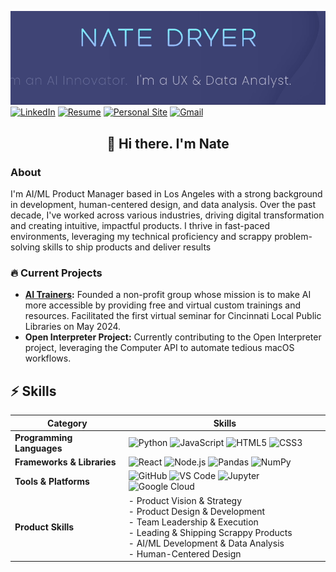 ![Header Image](https://github.com/nate-dryer/nate-dryer/blob/main/GIF_3)
[![LinkedIn](https://img.shields.io/badge/LinkedIn-natedryer-0A66C2?style=for-the-badge&logo=linkedin&logoColor=white)](https://www.linkedin.com/in/natedryer)
[![Resume](https://img.shields.io/badge/Resume-View-brightgreen?style=for-the-badge&logo=read-the-docs&logoColor=white)](https://registry.jsonresume.org/natedryer?theme=macchiato)
[![Personal Site](https://img.shields.io/badge/Website-natedryer.com-FF5722?style=for-the-badge&logo=google-chrome&logoColor=white)](https://www.natedryer.com)
[![Gmail](https://img.shields.io/badge/Gmail-Contact_Me-D14836?style=for-the-badge&logo=gmail&logoColor=white)](mailto:nate@natedryer.com)

<div align="center">
  <h2>👋 Hi there. I'm Nate</h2>
</div>

### About
I'm AI/ML Product Manager based in Los Angeles with a strong background in development, human-centered design, and data analysis. Over the past decade, I've worked across various industries, driving digital transformation and creating intuitive, impactful products. I thrive in fast-paced environments, leveraging my technical proficiency and scrappy problem-solving skills to ship products and deliver results

### 🔥 Current Projects
- **[AI Trainers](www.aitrainers.io):** Founded a non-profit group whose mission is to make AI more accessible by providing free and virtual custom trainings and resources. Facilitated the first virtual seminar for Cincinnati Local Public Libraries on May 2024.
- **Open Interpreter Project:** Currently contributing to the Open Interpreter project, leveraging the Computer API to automate tedious macOS workflows.

## ⚡ Skills 

| **Category**                | **Skills**                                                                                                                                                           |
|-----------------------------|----------------------------------------------------------------------------------------------------------------------------------------------------------------------|
| **Programming Languages**   | ![Python](https://img.shields.io/badge/-Python-3776AB?style=flat-square&logo=python&logoColor=white) ![JavaScript](https://img.shields.io/badge/-JavaScript-F7DF1E?style=flat-square&logo=javascript&logoColor=black) ![HTML5](https://img.shields.io/badge/-HTML5-E34F26?style=flat-square&logo=html5&logoColor=white) ![CSS3](https://img.shields.io/badge/-CSS3-1572B6?style=flat-square&logo=css3&logoColor=white) |
| **Frameworks & Libraries**  | ![React](https://img.shields.io/badge/-React-61DAFB?style=flat-square&logo=react&logoColor=black) ![Node.js](https://img.shields.io/badge/-Node.js-339933?style=flat-square&logo=node.js&logoColor=white) ![Pandas](https://img.shields.io/badge/-Pandas-150458?style=flat-square&logo=pandas&logoColor=white) ![NumPy](https://img.shields.io/badge/-NumPy-013243?style=flat-square&logo=numpy&logoColor=white) |
| **Tools & Platforms**       | ![GitHub](https://img.shields.io/badge/-GitHub-181717?style=flat-square&logo=github&logoColor=white) ![VS Code](https://img.shields.io/badge/-VS%20Code-007ACC?style=flat-square&logo=visual-studio-code&logoColor=white) ![Jupyter](https://img.shields.io/badge/-Jupyter-F37626?style=flat-square&logo=jupyter&logoColor=white) ![Google Cloud](https://img.shields.io/badge/-Google%20Cloud-4285F4?style=flat-square&logo=google-cloud&logoColor=white) |
| **Product Skills**    | - Product Vision & Strategy <br> - Product Design & Development <br> - Team Leadership & Execution <br> - Leading & Shipping Scrappy Products <br> - AI/ML Development & Data Analysis <br> - Human-Centered Design |
